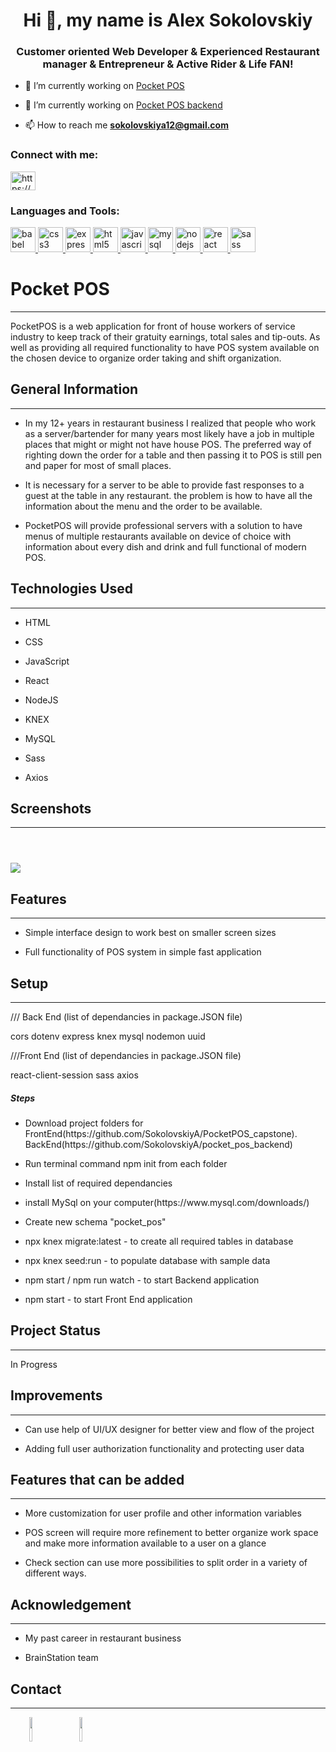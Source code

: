 <h1 align="center">Hi 👋, my name is Alex Sokolovskiy</h1>
<h3 align="center">Customer oriented Web Developer & Experienced Restaurant manager & Entrepreneur & Active Rider & Life FAN!</h3>

- 🔭 I’m currently working on [Pocket POS](https://github.com/SokolovskiyA/PocketPOS_capstone)

- 🔭 I’m currently working on [Pocket POS backend](https://github.com/SokolovskiyA/pocket_pos_backend)

- 📫 How to reach me **sokolovskiya12@gmail.com**

<h3 align="left">Connect with me:</h3>
<p align="left">
<a href="https://linkedin.com/in/https://www.linkedin.com/in/alexandersokolovskiy/" target="blank"><img align="center" src="https://raw.githubusercontent.com/rahuldkjain/github-profile-readme-generator/master/src/images/icons/Social/linked-in-alt.svg" alt="https://www.linkedin.com/in/alexandersokolovskiy/" height="30" width="40" /></a>
</p>

<h3 align="left">Languages and Tools:</h3>
<p align="left"> <a href="https://babeljs.io/" target="_blank" rel="noreferrer"> <img src="https://www.vectorlogo.zone/logos/babeljs/babeljs-icon.svg" alt="babel" width="40" height="40"/> </a> <a href="https://www.w3schools.com/css/" target="_blank" rel="noreferrer"> <img src="https://raw.githubusercontent.com/devicons/devicon/master/icons/css3/css3-original-wordmark.svg" alt="css3" width="40" height="40"/> </a> <a href="https://expressjs.com" target="_blank" rel="noreferrer"> <img src="https://raw.githubusercontent.com/devicons/devicon/master/icons/express/express-original-wordmark.svg" alt="express" width="40" height="40"/> </a> <a href="https://www.w3.org/html/" target="_blank" rel="noreferrer"> <img src="https://raw.githubusercontent.com/devicons/devicon/master/icons/html5/html5-original-wordmark.svg" alt="html5" width="40" height="40"/> </a> <a href="https://developer.mozilla.org/en-US/docs/Web/JavaScript" target="_blank" rel="noreferrer"> <img src="https://raw.githubusercontent.com/devicons/devicon/master/icons/javascript/javascript-original.svg" alt="javascript" width="40" height="40"/> </a> <a href="https://www.mysql.com/" target="_blank" rel="noreferrer"> <img src="https://raw.githubusercontent.com/devicons/devicon/master/icons/mysql/mysql-original-wordmark.svg" alt="mysql" width="40" height="40"/> </a> <a href="https://nodejs.org" target="_blank" rel="noreferrer"> <img src="https://raw.githubusercontent.com/devicons/devicon/master/icons/nodejs/nodejs-original-wordmark.svg" alt="nodejs" width="40" height="40"/> </a> <a href="https://reactjs.org/" target="_blank" rel="noreferrer"> <img src="https://raw.githubusercontent.com/devicons/devicon/master/icons/react/react-original-wordmark.svg" alt="react" width="40" height="40"/> </a> <a href="https://sass-lang.com" target="_blank" rel="noreferrer"> <img src="https://raw.githubusercontent.com/devicons/devicon/master/icons/sass/sass-original.svg" alt="sass" width="40" height="40"/> </a> </p>


<h1>Pocket POS</h1>
<hr><p>PocketPOS is a web application for front of house workers of service industry to keep track of their gratuity earnings, total sales and tip-outs. As well as providing all required functionality to have POS system available on the chosen device to organize order taking and shift organization.</p><h2>General Information</h2>
<hr><ul>
<li>In my 12+ years in restaurant business I realized that people who work as a server/bartender for many years most likely have a job in multiple places that might or might not have house POS. The preferred way of righting down the order for a table and then passing it to POS is still pen and paper for most of small places.</li>
</ul><ul>
<li>It is necessary for a server to be able to provide fast responses to a guest at the table in any restaurant. the problem is how to have all the information about the menu and the order to be available.</li>
</ul><ul>
<li>PocketPOS will provide professional servers with a solution to have menus of multiple restaurants available on device of choice with information about every dish and drink and full functional of modern POS.</li>
</ul><h2>Technologies Used</h2>
<hr><ul>
<li>HTML</li>
</ul><ul>
<li>CSS</li>
</ul><ul>
<li>JavaScript</li>
</ul><ul>
<li>React</li>
</ul><ul>
<li>NodeJS</li>
</ul><ul>
<li>KNEX</li>
</ul><ul>
<li>MySQL</li>
</ul><ul>
<li>Sass</li>
</ul><ul>
<li>Axios</li>
</ul><h2>Screenshots</h2>
<hr><p><img src="/Users/alexandersokolovskiy/Desktop/Coding/Brainstation/Projects/capstone_folder/capstone_front/src/Assets/images/main-cabinet.png" alt=""></p><p><img src="src/Assets/images/pos-screen.png" alt=""></p><p><img src="src/Assets/images/working-screen.png" alt=""></p><p><img src="src/Assets/images/add-new-restaurant.png"
</ul><h2>Features</h2>
<hr><ul>
<li>Simple interface design to work best on smaller screen sizes</li>
</ul><ul>
<li>Full functionality of POS system in simple fast application</li>
</ul><h2>Setup</h2>
<hr><p>/// Back End (list of dependancies in package.JSON file)</p>
<p>cors dotenv express knex mysql nodemon uuid</p>
<p>///Front End (list of dependancies in package.JSON file)</p>
<p>react-client-session sass axios</p><h5>Steps</h5><ul>
<li>Download project folders for FrontEnd(https://github.com/SokolovskiyA/PocketPOS_capstone). BackEnd(https://github.com/SokolovskiyA/pocket_pos_backend)</li>
</ul><ul>
<li>Run terminal command npm init from each folder</li>
</ul><ul>
<li>Install list of required dependancies</li>
</ul><ul>
<li>install MySql on your computer(https://www.mysql.com/downloads/)</li>
</ul><ul>
<li>Create new schema "pocket_pos"</li>
</ul><ul>
<li>npx knex migrate:latest - to create all required tables in database</li>
</ul><ul>
<li>npx knex seed:run - to populate database with sample data</li>
</ul><ul>
<li>npm start / npm run watch - to start Backend application</li>
</ul><ul>
<li>npm start - to start Front End application</li>
</ul><h2>Project Status</h2>
<hr><p>In Progress</p><h2>Improvements</h2>
<hr><ul>
<li>Can use help of UI/UX designer for better view and flow of the project</li>
</ul><ul>
<li>Adding full user authorization functionality and protecting user data</li>
</ul><h2>Features that can be added</h2>
<hr><ul>
<li>More customization for user profile and other information variables</li>
</ul><ul>
<li>POS screen will require more refinement to better organize work space and make more information available to a user on a glance</li>
</ul><ul>
<li>Check section can use more possibilities to split order in a variety of different ways.</li>
</ul><h2>Acknowledgement</h2>
<hr><ul>
<li>My past career in restaurant business</li>
</ul><ul>
<li>BrainStation team</li>
</ul><h2>Contact</h2>
<hr><p><span style="margin-right: 30px;"></span><a href="https://www.linkedin.com/in/alexandersokolovskiy/"><img target="_blank" src="https://cdn.jsdelivr.net/gh/devicons/devicon/icons/linkedin/linkedin-original.svg" style="width: 10%;"></a><span style="margin-right: 30px;"></span><a href="https://github.com/SokolovskiyA"><img target="_blank" src="https://cdn.jsdelivr.net/gh/devicons/devicon/icons/github/github-original.svg" style="width: 10%;"></a></p>